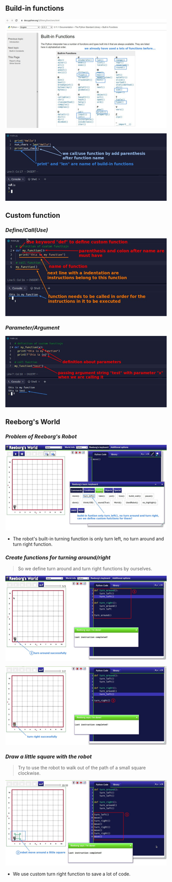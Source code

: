 ## **Build-in functions**

![Alt build-in functions](pic/01.jpg)

![Alt example of build-in functions](pic/02.jpg)

## **Custom function**

### _Define/Call(Use)_

![Alt definition and call custom function](pic/03.jpg)

### _Parameter/Argument_

![Alt definition parameter and passing argument into function](pic/04.jpg)

## **Reeborg's World**

### _Problem of Reeborg's Robot_

![Alt robot problem](pic/05.jpg)

- The robot's built-in turning function is only turn left, no turn around and turn right function.

### _Create functions for turning around/right_

> So we define turn around and turn right functions by ourselves.

![Alt create turn around and turn right functions](pic/06.jpg)

![Alt turn right](pic/07.jpg)

### _Draw a little square with the robot_

> Try to use the robot to walk out of the path of a small square clockwise.

![Alt draw a little square](pic/08.jpg)

- We use custom turn right function to save a lot of code.
